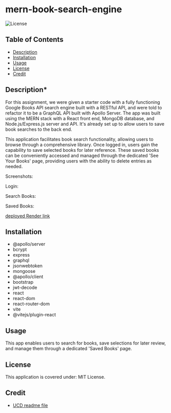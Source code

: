 # mern-book-search-engine

![License](https://img.shields.io/badge/License-MIT_License-lightblue.svg)

## Table of Contents

- [Description](#description)
- [Installation](#installation)
- [Usage](#usage)
- [License](#license)
- [Credit](#credit)

## Description*

For this assignment, we were given a starter code with a fully functioning Google Books API search engine built with a RESTful API, and were told to refactor it to be a GraphQL API built with Apollo Server. The app was built using the MERN stack with a React front end, MongoDB database, and Node.js/Express.js server and API. It's already set up to allow users to save book searches to the back end.

This application facilitates book search functionality, allowing users to browse through a comprehensive library. Once logged in, users gain the capability to save selected books for later reference. These saved books can be conveniently accessed and managed through the dedicated 'See Your Books' page, providing users with the ability to delete entries as needed.

Screenshots: 

Login:

Search Books:

Saved Books:

[deployed Render link](https://mern-book-search-enginesss.onrender.com/)

## Installation

- @apollo/server
- bcrypt
- express
- graphql 
- jsonwebtoken
- mongoose
- @apollo/client
- bootstrap
- jwt-decode
- react
- react-dom
- react-router-dom
- vite
- @vitejs/plugin-react

## Usage

This app enables users to search for books, save selections for later review, and manage them through a dedicated 'Saved Books' page.

## License

This application is covered under: MIT License. 

## Credit

 * [UCD readme file](https://git.bootcampcontent.com/University-of-California---Davis/UCD-VIRT-FSF-PT-09-2023-U-LOLC/-/blob/main/21-MERN/02-Challenge/README.md)
